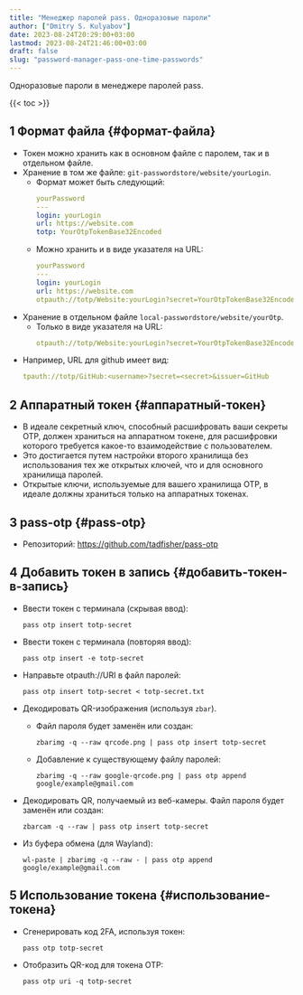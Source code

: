 ```yaml
---
title: "Менеджер паролей pass. Одноразовые пароли"
author: ["Dmitry S. Kulyabov"]
date: 2023-08-24T20:29:00+03:00
lastmod: 2023-08-24T21:46:00+03:00
draft: false
slug: "password-manager-pass-one-time-passwords"
---
```


Одноразовые пароли в менеджере паролей pass.

<!--more-->

{{< toc >}}


## <span class="section-num">1</span> Формат файла {#формат-файла}

-   Токен можно хранить как в основном файле с паролем, так и в отдельном файле.
-   Хранение в том же файле: `git-passwordstore/website/yourLogin`.
    -   Формат может быть следующий:
        ```yaml
        yourPassword
        ---
        login: yourLogin
        url: https://website.com
        totp: YourOtpTokenBase32Encoded
        ```
    -   Можно хранить и в виде указателя на URL:
        ```yaml
        yourPassword
        ---
        login: yourLogin
        url: https://website.com
        otpauth://totp/Website:yourLogin?secret=YourOtpTokenBase32Encoded&issuer=Website
        ```
-   Хранение в отдельном файле `local-passwordstore/website/yourOtp`.
    -   Только в виде указателя на URL:
        ```yaml
        otpauth://totp/Website:yourLogin?secret=YourOtpTokenBase32Encoded&issuer=Website
        ```
-   Например, URL для github имеет вид:
    ```yaml
    tpauth://totp/GitHub:<username>?secret=<secret>&issuer=GitHub
    ```


## <span class="section-num">2</span> Аппаратный токен {#аппаратный-токен}

-   В идеале секретный ключ, способный расшифровать ваши секреты OTP, должен храниться на аппаратном токене, для расшифровки которого требуется какое-то взаимодействие с пользователем.
-   Это достигается путем настройки второго хранилища без использования тех же открытых ключей, что и для основного хранилища паролей.
-   Открытые ключи, используемые для вашего хранилища OTP, в идеале должны храниться только на аппаратных токенах.


## <span class="section-num">3</span> pass-otp {#pass-otp}

-   Репозиторий: <https://github.com/tadfisher/pass-otp>


## <span class="section-num">4</span> Добавить токен в запись {#добавить-токен-в-запись}

-   Ввести токен с терминала (скрывая ввод):
    ```shell
    pass otp insert totp-secret
    ```
-   Ввести токен с терминала (повторяя ввод):
    ```shell
    pass otp insert -e totp-secret
    ```

-   Направьте otpauth://URI в файл паролей:
    ```shell
    pass otp insert totp-secret < totp-secret.txt
    ```
-   Декодировать QR-изображения (используя `zbar`).
    -   Файл пароля будет заменён или создан:
        ```shell
        zbarimg -q --raw qrcode.png | pass otp insert totp-secret
        ```
    -   Добавление к существующему файлу паролей:
        ```shell
        zbarimg -q --raw google-qrcode.png | pass otp append google/example@gmail.com
        ```
-   Декодировать QR, получаемый из веб-камеры. Файл пароля будет заменён или создан:
    ```shell
    zbarcam -q --raw | pass otp insert totp-secret
    ```
-   Из буфера обмена (для Wayland):
    ```shell
    wl-paste | zbarimg -q --raw - | pass otp append google/example@gmail.com
    ```


## <span class="section-num">5</span> Использование токена {#использование-токена}

-   Сгенерировать код 2FA, используя токен:
    ```shell
    pass otp totp-secret
    ```
-   Отобразить QR-код для токена OTP:
    ```shell
    pass otp uri -q totp-secret
    ```
